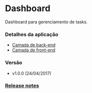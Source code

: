 # Dashboard

Dashboard para gerenciamento de tasks.

### Detalhes da aplica&ccedil;&atilde;o
  - [Camada de back-end](sources/backend/)
  - [Camada de front-end](sources/frontend/)

### Vers&atilde;o
  - v1.0.0 (24/04/2017)

### [**Release notes**](release_notes.md)